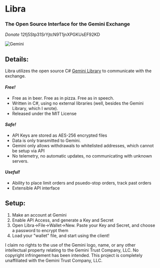 # Libra
### The Open Source Interface for the Gemini Exchange

*Donate* 12fj5Stp31SrYjtcN9T1jnXPGKUsEF92KD

![Gemini](https://winklevosscapital.com/wp-content/uploads/2015/01/gemini-logo-2.png "Gemini Logo")

## Details:

Libra utilizes the open source C# [Gemini Library](https://github.com/lazear/Gemini) to communicate with the exchange. 

#### _Free!_
* Free as in beer. Free as in pizza. Free as in speech.
* Written in C#, using no external libraries (well, besides the Gemini Library, which I wrote).
* Released under the MIT License
#### _Safe!_
* API Keys are stored as AES-256 encrypted files
* Data is only transmitted to Gemini.
* Gemini only allows withdrawals to whitelisted addresses, which cannot be setup via API
* No telemetry, no automatic updates, no communicating with unknown servers.
#### _Useful!_
* Ability to place limit orders and psuedo-stop orders, track past orders
* Extensible API interface

## Setup:

1. Make an account at Gemini
2. Enable API Access, and generate a Key and Secret
3. Open Libra->File->Wallet->New. Paste your Key and Secret, and choose a password to encrypt them
4. Load your "wallet" file, and start using the client!


I claim no rights to the use of the Gemini logo, name, or any other intellectual property relating to the Gemini Trust Company, LLC. No copyright infringement has been intended. This project is completely unaffiliated with the Gemini Trust Company, LLC.
